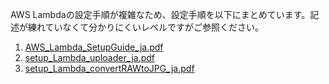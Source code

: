 AWS Lambdaの設定手順が複雑なため、設定手順を以下にまとめています。記述が練れていなくて分かりにくいレベルですがご参照ください。
1. [AWS_Lambda_SetupGuide_ja.pdf](AWS_Lambda_SetupGuide_ja.pdf)
1. [setup_Lambda_uploader_ja.pdf](setup_Lambda_uploader_ja.pdf)
1. [setup_Lambda_convertRAWtoJPG_ja.pdf](setup_Lambda_convertRAWtoJPG_ja.pdf)

